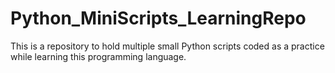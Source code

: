 # Python_MiniScripts_LearningRepo
This is a repository to hold multiple small Python scripts coded as a practice while learning this programming language.
